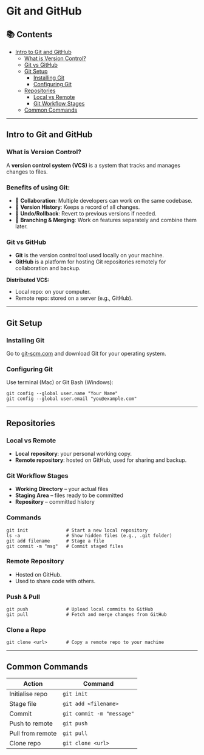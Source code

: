 # Git and GitHub
## 📚 Contents
- [Intro to Git and GitHub](#intro-to-git-and-github)
  - [What is Version Control?](#what-is-version-control)
  - [Git vs GitHub](#git-vs-github)
  - [Git Setup](#git-setup)
    - [Installing Git](#installing-git)
    - [Configuring Git](#configuring-git)
  - [Repositories](#repositories)
    - [Local vs Remote](#local-vs-remote)
    - [Git Workflow Stages](#git-workflow-stages)
  - [Common Commands](#common-commands)

---

## Intro to Git and GitHub

### What is Version Control?
A **version control system (VCS)** is a system that tracks and manages changes to files.

### Benefits of using Git:
- 👥 **Collaboration**: Multiple developers can work on the same codebase.
- 📜 **Version History**: Keeps a record of all changes.
- 🔁 **Undo/Rollback**: Revert to previous versions if needed.
- 🌿 **Branching & Merging**: Work on features separately and combine them later.

### Git vs GitHub
- **Git** is the version control tool used locally on your machine.
- **GitHub** is a platform for hosting Git repositories remotely for collaboration and backup.

**Distributed VCS:**
- Local repo: on your computer.
- Remote repo: stored on a server (e.g., GitHub).

---

## Git Setup

### Installing Git
Go to [git-scm.com](https://git-scm.com) and download Git for your operating system.

### Configuring Git
Use terminal (Mac) or Git Bash (Windows):

```
git config --global user.name "Your Name"
git config --global user.email "you@example.com"
```

---

## Repositories

### Local vs Remote
- **Local repository**: your personal working copy.
- **Remote repository**: hosted on GitHub, used for sharing and backup.

### Git Workflow Stages
- **Working Directory** – your actual files
- **Staging Area** – files ready to be committed
- **Repository** – committed history

### Commands

```
git init              # Start a new local repository
ls -a                 # Show hidden files (e.g., .git folder)
git add filename      # Stage a file
git commit -m "msg"   # Commit staged files
```

### Remote Repository
- Hosted on GitHub.
- Used to share code with others.

### Push & Pull

```
git push              # Upload local commits to GitHub
git pull              # Fetch and merge changes from GitHub
```

### Clone a Repo

```
git clone <url>       # Copy a remote repo to your machine
```

---

## Common Commands

| **Action**            | **Command**                    |
|-----------------------|--------------------------------|
| Initialise repo       | `git init`                     |
| Stage file            | `git add <filename>`           |
| Commit                | `git commit -m "message"`      |
| Push to remote        | `git push`                     |
| Pull from remote      | `git pull`                     |
| Clone repo            | `git clone <url>`              |
